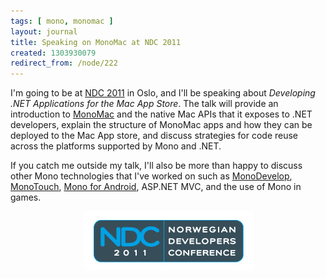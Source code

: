 ```yaml
---
tags: [ mono, monomac ]
layout: journal
title: Speaking on MonoMac at NDC 2011
created: 1303930079
redirect_from: /node/222
---
```

I'm going to be at <a href="http://ndc2011.no">NDC 2011</a> in Oslo, and I'll be speaking about _Developing .NET Applications for the Mac App Store_. The talk will provide an introduction to <a href="http://www.mono-project.com/MonoMac">MonoMac</a> and the native Mac APIs that it exposes to .NET developers, explain the structure of MonoMac apps and how they can be deployed to the Mac App store, and discuss strategies for code reuse across the platforms supported by Mono and .NET.<!--break-->

If you catch me outside my talk, I'll also be more than happy to discuss other Mono technologies that I've worked on such as <a href="http://monodevelop.com">MonoDevelop</a>, <a href="http://monotouch.net">MonoTouch</a>, <a href="http://mono-android.net">Mono for Android</a>, ASP.NET MVC, and the use of Mono in games.

<a href="http://ndc2011.no"><img src="/files/images/ndc2011_logo.jpg" style="display:block;margin-left:auto;margin-right:auto;" /></a>
